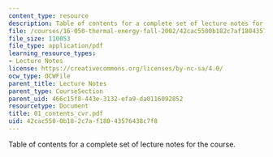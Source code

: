 ```yaml
---
content_type: resource
description: Table of contents for a complete set of lecture notes for the course.
file: /courses/16-050-thermal-energy-fall-2002/42cac5500b182c7af18043576438c7f8_01_contents_cvr.pdf
file_size: 110053
file_type: application/pdf
learning_resource_types:
- Lecture Notes
license: https://creativecommons.org/licenses/by-nc-sa/4.0/
ocw_type: OCWFile
parent_title: Lecture Notes
parent_type: CourseSection
parent_uid: 466c15f8-443e-3132-efa9-da0116092852
resourcetype: Document
title: 01_contents_cvr.pdf
uid: 42cac550-0b18-2c7a-f180-43576438c7f8
---
```

Table of contents for a complete set of lecture notes for the course.